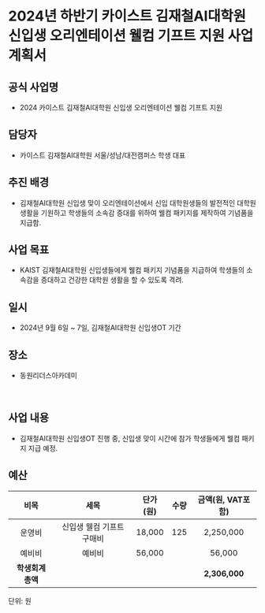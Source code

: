 2024년 하반기 카이스트 김재철AI대학원 신입생 오리엔테이션 웰컴 기프트 지원 사업계획서
===

## 공식 사업명
- 2024 카이스트 김재철AI대학원 신입생 오리엔테이션 웰컴 기프트 지원
 
## 담당자
- 카이스트 김재철AI대학원 서울/성남/대전캠퍼스 학생 대표

## 추진 배경
- 김재철AI대학원 신입생 맞이 오리엔테이션에서 신입 대학원생들의 발전적인 대학원 생활을 기원하고 학생들의 소속감 증대를 위하여 웰컴 패키지를 제작하여 기념품을 지급함.
  
## 사업 목표
- KAIST 김재철AI대학원 신입생들에게 웰컴 패키지 기념품을 지급하여 학생들의 소속감을 증대하고 건강한 대학원 생활을 할 수 있도록 격려.

## 일시
- 2024년 9월 6일 ~ 7일, 김재철AI대학원 신입생OT 기간
  
## 장소
- 동원리더스아카데미

 
## 사업 내용
- 김재철AI대학원 신입생OT 진행 중, 신입생 맞이 시간에 참가 학생들에게 웰컴 패키지 지급 예정.

## 예산

| 비목       | 세목        | 단가(원)     | 수량  | 금액(원, VAT포함) |
|:--------:|:---------:|:---------:|:---:|:------------:|
| 운영비  | 신입생 웰컴 기프트 구매비 | 18,000 | 125  | 2,250,000      |
| 예비비  | 예비비     | 56,000   |   | 56,000      |
|  **학생회계 총액** |           |           |     | **2,306,000**   |
  
단위: 원